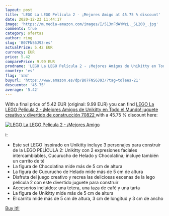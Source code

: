 ```yaml
---
layout: post
title: 'LEGO La LEGO Película 2 - ¡Mejores Amigo at 45.75 % discount'
date: 2020-12-23 11:44:17
image: 'https://m.media-amazon.com/images/I/513nFdAYWzL._SL200_.jpg'
comments: true
category: ofertas
author: ring
slug: 'B07FNS6J93-es'
actualPrice: 5.42 EUR
currency: EUR
price: 5.42
comparePrice: 9.99 EUR
prodname: 'LEGO La LEGO Película 2 - ¡Mejores Amigos de Unikitty en Todo el Mundo!  juguete creativo y divertido de construcción  70822 '
country: 'es'
flag: '🇪🇸'
buyurl: 'https://www.amazon.es/dp/B07FNS6J93/?tag=tolees-21'
descuento: '45.75'
average: '5.42'
---
```


With a final price of 5.42 EUR (original: 9.99 EUR) you can find [LEGO La LEGO Película 2 - ¡Mejores Amigos de Unikitty en Todo el Mundo!  juguete creativo y divertido de construcción  70822 ](https://www.amazon.es/dp/B07FNS6J93/?tag=tolees-21) with a  45.75 % discount here:

[![LEGO La LEGO Película 2 - ¡Mejores Amigo](https://m.media-amazon.com/images/I/513nFdAYWzL._SL200_.jpg)](https://www.amazon.es/dp/B07FNS6J93/?tag=tolees-21)

ℹ️:

- Este set LEGO inspirado en Unikitty incluye 3 personajes para construir de la LEGO PELÍCULA 2: Unikitty con 2 expresiones faciales intercambiables, Cucurucho de Helado y Chocolatina; incluye también un carrito de té
- La figura de Chocolatina mide más de 5 cm de altura
- La figura de Cucurucho de Helado mide más de 5 cm de altura
- Disfruta del juego creativo y recrea las deliciosas escenas de la lego película 2 con este divertido juguete para construir
- Accesorios incluidos: una tetera, una taza de café y una tarta
- La figura de Unikitty mide más de 5 cm de altura
- El carrito mide más de 5 cm de altura, 3 cm de longitud y 3 cm de ancho

[Buy it!!](https://www.amazon.es/dp/B07FNS6J93/?tag=tolees-21)
